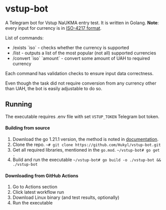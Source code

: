 # vstup-bot
A Telegram bot for Vstup NaUKMA entry test. It is written in Golang.
**Note**: every input for currency is in [ISO-4217 format](https://en.wikipedia.org/wiki/ISO_4217).

List of commands:
- /exists \`iso\` - checks whether the currency is supported
- /list - outputs a list of the most popular (not all) supported currencies
- /convert \`iso\` \`amount\` - convert some amount of UAH to required currency 

Each command has validation checks to ensure input data correctness. 

Even though the task did not require conversion from any currency other than UAH, the bot is easily adjustable to do so.

## Running

The executable requires .env file with set `VSTUP_TOKEN` Telegram bot token.

#### Building from source
1. Download the go 1.21.1 version, the method is noted in [documentation](https://go.dev/doc/install).
2. Clone the repo.
```~# git clone https://github.com/Hukyl/vstup-bot.git```
3. Get all required libraries, mentioned in the `go.mod`.
```~/vstup-bot# go get .```
4. Build and run the executable
```~/vstup-bot# go build -o ./vstup-bot && ./vstup-bot```


#### Downloading from GitHub Actions
1. Go to Actions section
2. Click latest workflow run
3. Download Linux binary (and test results, optionally)
4. Run the executable